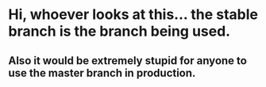 # Hi, whoever looks at this... the stable branch is the branch being used.
## Also it would be extremely stupid for anyone to use the master branch in production. 
